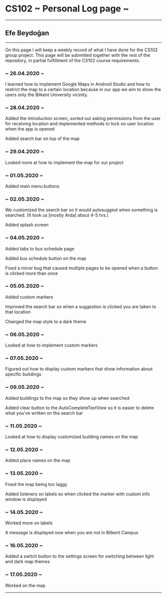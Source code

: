 # CS102 ~ Personal Log page ~
****
## Efe Beydoğan
****

On this page I will keep a weekly record of what I have done for the CS102 group project. This page will be submitted together with the rest of the repository, in partial fulfillment of the CS102 course requirements.

### ~ 26.04.2020 ~
I learned how to implement Google Maps in Android Studio and how to restrict the map to a certain location because in our app we aim to show the users only the Bilkent University vicinity.
### ~ 28.04.2020 ~
Added the introduction screen, sorted out asking permissions from the user for receiving location and implemented methods to lock on user location when the app is opened

Added search bar on top of the map

### ~ 29.04.2020 ~
Looked more at how to implement the map for our project

### ~ 01.05.2020 ~
Added main menu buttons

### ~ 02.05.2020 ~
We customized the search bar so it would autosuggest when something is searched. (It took us [mostly Arda] about 4-5 hrs.)

Added splash screen

### ~ 04.05.2020 ~
Added tabs to bus schedule page

Added bus schedule button on the map

Fixed a minor bug that caused multiple pages to be opened when a button is clicked more than once

### ~ 05.05.2020 ~
Added custom markers

Improved the search bar so when a suggestion is clicked you are taken to that location

Changed the map style to a dark theme

### ~ 06.05.2020 ~
Looked at how to implement custom markers

### ~ 07.05.2020 ~
Figured out how to display custom markers that show information about specific buildings

### ~ 09.05.2020 ~
Added buildings to the map so they show up when searched

Added clear button to the AutoCompleteTextView so it is easier to delete what you've written on the search bar

### ~ 11.05.2020 ~
Looked at how to display customized building names on the map

### ~ 12.05.2020 ~
Added place names on the map

### ~ 13.05.2020 ~
Fixed the map being too laggy

Added listeners on labels so when clicked the marker with custom info window is displayed

### ~ 14.05.2020 ~
Worked more on labels

A message is displayed now when you are not in Bilkent Campus

### ~ 16.05.2020 ~
Added a switch button to the settings screen for switching between light and dark map themes

### ~ 17.05.2020 ~
Worked on the map
****
